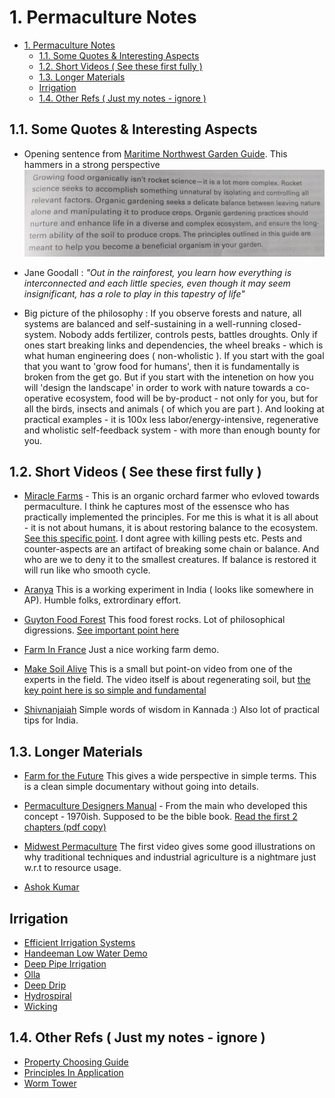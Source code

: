 # 1. Permaculture Notes
<!-- TOC -->

- [1. Permaculture Notes](#1-permaculture-notes)
    - [1.1. Some Quotes & Interesting Aspects](#11-some-quotes--interesting-aspects)
    - [1.2. Short Videos ( See these first fully )](#12-short-videos--see-these-first-fully-)
    - [1.3. Longer Materials](#13-longer-materials)
    - [Irrigation](#irrigation)
    - [1.4. Other Refs ( Just my notes - ignore )](#14-other-refs--just-my-notes---ignore-)

<!-- /TOC -->
## 1.1. Some Quotes & Interesting Aspects

* Opening sentence from [Maritime Northwest Garden Guide](http://www.seattletilth.org/get-involved/aboutmngg). This hammers in a strong perspective ![](./Maritime.jpg) 

* Jane Goodall : *"Out in the rainforest, you learn how everything is interconnected and each little species, even though it may seem insignificant, has a role to play in this tapestry of life"*

* Big picture of the philosophy : If you observe forests and nature, all systems are balanced and self-sustaining in a well-running closed-system. Nobody adds fertilizer, controls pests, battles droughts. Only if ones start breaking links and dependencies, the wheel breaks - which is what human engineering does ( non-wholistic ). If you start with the goal that you want to 'grow food for humans', then it is fundamentally is broken from the get go. But if you start with the intenetion on how you will 'design the landscape' in order to work with nature towards a co-operative ecosystem, food will be by-product - not only for you, but for all the birds, insects and animals ( of which you are part ). And looking at practical examples - it is 100x less labor/energy-intensive, regenerative and wholistic self-feedback system - with more than enough bounty for you.

## 1.2. Short Videos ( See these first fully )

* [Miracle Farms](https://www.youtube.com/watch?v=3riW_yiCN5E) - This is an organic orchard farmer who evloved towards permaculture. I think he captures most of the essensce who has practically implemented the principles. For me this is what it is all about - it is not about humans, it is about restoring balance to the ecosystem. [See this specific point](https://youtu.be/3riW_yiCN5E?t=435). I dont agree with killing pests etc. Pests and counter-aspects are an artifact of breaking some chain or balance. And who are we to deny it to the smallest creatures. If balance is restored it will run like who smooth cycle.

* [Aranya](https://www.youtube.com/watch?v=XnTqhayGWrw) This is a working experiment in India ( looks like somewhere in AP). Humble folks, extrordinary effort.

* [Guyton Food Forest](https://www.youtube.com/watch?v=6GJFL0MD9fc) This food forest rocks. Lot of philosophical digressions. [See important point here](https://www.youtube.com/watch?v=6GJFL0MD9fc&feature=youtu.be&t=540)

* [Farm In France](https://www.youtube.com/watch?v=oNreOaTK4BU) Just a nice working farm demo.

* [Make Soil Alive](https://www.youtube.com/watch?v=S5wgHQtxgJwa) This is a small but point-on video from one of the experts in the field. The video itself is about regenerating soil, but [the key point here is so simple and fundamental](https://www.youtube.com/watch?v=S5wgHQtxgJw&feature=youtu.be&t=430) 

* [Shivnanjaiah](https://www.youtube.com/watch?v=wbbMCZ_JrdQ) Simple words of wisdom in Kannada :) Also lot of practical tips for India.

## 1.3. Longer Materials

* [Farm for the Future](https://vimeo.com/136857929) This gives a wide perspective in simple terms. This is a clean simple documentary without going into details. 

* [Permaculture Designers Manual](https://www.amazon.com/Permaculture-Designers-Manual-Bill-Mollison/dp/0908228015) - From the main who developed this concept - 1970ish. Supposed to be the bible book. [Read the first 2 chapters (pdf copy)](./manual.pdf)

* [Midwest Permaculture](https://www.youtube.com/watch?v=gjQ_BXo7hLk&index=1&list=PL8A13FE6DAED398CB) The first video gives some good illustrations on why traditional techniques and industrial agriculture is a nightmare just w.r.t to resource usage.

* [Ashok Kumar](https://www.youtube.com/watch?v=ne01YmP4ZTw)

## Irrigation

* [Efficient Irrigation Systems](https://permaculturenews.org/2014/04/24/get-started-efficient-irrigation-systems/)
* [Handeeman Low Water Demo](https://www.youtube.com/watch?v=4IWZZcgZs6Y)
* [Deep Pipe Irrigation](https://www.youtube.com/watch?v=RW0ry4244vE)
* [Olla](https://permaculturenews.org/2010/09/16/ollas-unglazed-clay-pots-for-garden-irrigation/)
* [Deep Drip](http://www.deepdrip.com/agriculture/)
* [Hydrospiral](https://www.youtube.com/watch?v=PRfeZas_wy4)
* [Wicking](https://www.youtube.com/watch?v=VLn2X-g-_7g)

## 1.4. Other Refs ( Just my notes - ignore )

* [Property Choosing Guide](https://www.youtube.com/watch?v=bYe8ds64Bek)
* [Principles In Application](https://www.youtube.com/watch?v=N225HDyIUe8)
* [Worm Tower](https://www.youtube.com/watch?v=1pEq2QkBG4U)
